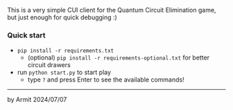 This is a very simple CUI client for the Quantum Circuit Elimination game, but just enough for quick debugging :)  

### Quick start

- `pip install -r requirements.txt`
  - (optional) `pip install -r requirements-optional.txt` for better circuit drawers
- run `python start.py` to start play
  - type `?` and press Enter to see the available commands!

----
by Armit
2024/07/07
